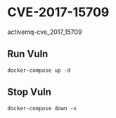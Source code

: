 # CVE-2017-15709

activemq-cve_2017_15709

## Run Vuln

```
docker-compose up -d
```

## Stop Vuln

```
docker-compose down -v
```

